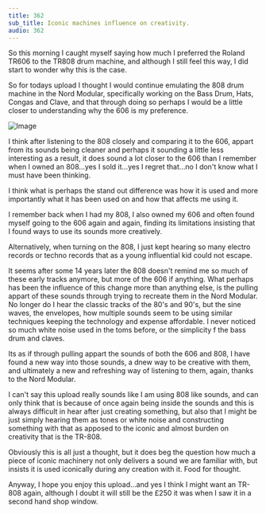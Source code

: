 ```yaml
---
title: 362
sub_title: Iconic machines influence on creativity.
audio: 362
---
```

So this morning I caught myself saying how much I preferred the Roland TR606 to the TR808 drum machine, and although I still feel this way, I did start to wonder why this is the case.

So for todays upload I thought I would continue emulating the 808 drum machine in the Nord Modular, specifically working on the Bass Drum, Hats, Congas and Clave, and that through doing so perhaps I would be a little closer to understanding why the 606 is my preference.

![Image](/assets/img/Snd-362.png)


I think after listening to the 808 closely and comparing it to the 606, appart from its sounds being cleaner and perhaps it sounding a little less interesting as a result, it does sound a lot closer to the 606 than I remember when I owned an 808…yes I sold it…yes I regret that…no I don't know what I must have been thinking.

I think what is perhaps the stand out difference was how it is used and more importantly what it has been used on and how that affects me using it.

I remember back when I had my 808, I also owned my 606 and often found myself going to the 606 again and again, finding its limitations insisting that I found ways to use its sounds more creatively. 

Alternatively, when turning on the 808, I just kept hearing so many electro records or techno records that as a young influential kid could not escape.

It seems after some 14 years later the 808 doesn't remind me so much of these early tracks anymore, but more of the 606 if anything. What perhaps has been the influence of this change more than anything else, is the pulling appart of these sounds through trying to recreate them in the Nord Modular. No longer do I hear the classic tracks of the 80's and 90's, but the sine waves, the envelopes, how multiple sounds seem to be using similar techniques keeping the technology and expense affordable. I never noticed so much white noise used in the toms before, or the simplicity f the bass drum and claves. 

Its as if through pulling appart the sounds of both the 606 and 808, I have found a new way into those sounds, a dnew way to be creative with them, and ultimately a new and refreshing way of listening to them, again, thanks to the Nord Modular.

I can't say this upload really sounds like I am using 808 like sounds, and can only think that is because of once again being inside the sounds  and this is always difficult in hear after just creating something, but also that I might be just simply hearing them as tones or white noise and constructing something with that as apposed to the iconic and almost burden on creativity that is the TR-808.

Obviously this is all just a thought, but it does beg the question how much a piece of iconic machinery not only delivers a sound we are familiar with, but insists it is used iconically during any creation with it. Food for thought.

Anyway, I hope you enjoy this upload…and yes I think I might want an TR-808 again, although I doubt it will still be the £250 it was when I saw it in a second hand shop window.